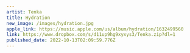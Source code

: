 ```yaml
---
artist: Tenka
title: Hydration
new_image: /images/hydration.jpg
apple_link: https://music.apple.com/us/album/hydration/1632499560
link: https://www.dropbox.com/s/d11up9hg9xyxys3/Tenka.zip?dl=1
published_date: 2022-10-13T02:09:59.776Z
---
```

